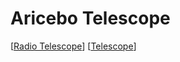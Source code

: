 # Aricebo Telescope

[[Radio Telescope]] [[Telescope]]

[//begin]: # "Autogenerated link references for markdown compatibility"
[Radio Telescope]: radio-telescope "Radio Telescope"
[Telescope]: telescope "Telescope"
[//end]: # "Autogenerated link references"